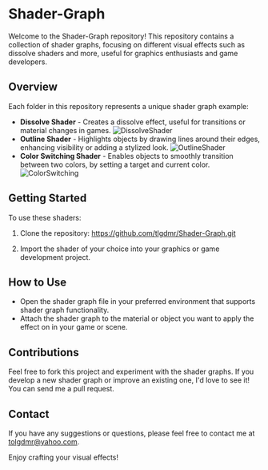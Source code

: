 # Shader-Graph

Welcome to the Shader-Graph repository! This repository contains a collection of shader graphs, focusing on different visual effects such as dissolve shaders and more, useful for graphics enthusiasts and game developers.

## Overview

Each folder in this repository represents a unique shader graph example:

- **Dissolve Shader** - Creates a dissolve effect, useful for transitions or material changes in games.
![DissolveShader](https://github.com/tlgdmr/Shader-Graph/assets/76128236/89d04bb3-76a1-49a4-93d3-720632a56f84)
- **Outline Shader** - Highlights objects by drawing lines around their edges, enhancing visibility or adding a stylized look.
![OutlineShader](https://github.com/tlgdmr/Shader-Graph/assets/76128236/eb661950-d22c-4746-b417-8d12778e5518)
- **Color Switching Shader** - Enables objects to smoothly transition between two colors, by setting a target and current color.
![ColorSwitching](https://github.com/tlgdmr/Shader-Graph/assets/76128236/c13717ae-b7ae-4f71-a309-091b68ddbdd4)

## Getting Started

To use these shaders:

1. Clone the repository: https://github.com/tlgdmr/Shader-Graph.git

2. Import the shader of your choice into your graphics or game development project.

## How to Use

- Open the shader graph file in your preferred environment that supports shader graph functionality.
- Attach the shader graph to the material or object you want to apply the effect on in your game or scene.

## Contributions

Feel free to fork this project and experiment with the shader graphs. If you develop a new shader graph or improve an existing one, I'd love to see it! You can send me a pull request.

## Contact

If you have any suggestions or questions, please feel free to contact me at tolgdmr@yahoo.com.

Enjoy crafting your visual effects!
